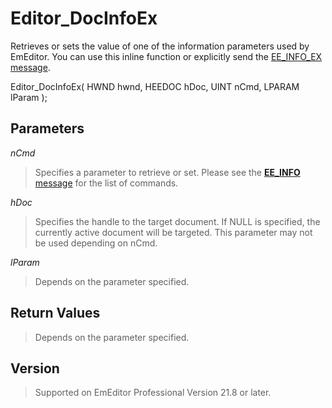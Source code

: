 # Editor\_DocInfoEx

Retrieves or sets the value of one of the information parameters used by
EmEditor. You can use this inline function or explicitly send the
[EE\_INFO\_EX message](../message/ee_info_ex).

Editor\_DocInfoEx( HWND hwnd, HEEDOC hDoc, UINT nCmd, LPARAM lParam );

## Parameters

_nCmd_

> Specifies a parameter to retrieve or set. Please see the
> [**EE\_INFO** message](../message/ee_info) for the list of commands.

_hDoc_

> Specifies the handle to the target document. If NULL is specified, the currently active document will be targeted. This parameter may not be used depending on nCmd.

_lParam_

> Depends on the parameter specified.

## Return Values

> Depends on the parameter specified.

## Version

> Supported on EmEditor Professional Version 21.8 or later.
